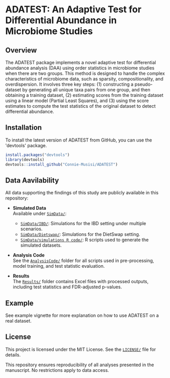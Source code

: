 # ADATEST: An Adaptive Test for Differential Abundance in Microbiome Studies
## Overview
The ADATEST package implements a novel adaptive test for differential abundance analysis (DAA) using order statistics in microbiome studies when there are two groups. This method is designed to handle the complex characteristics of microbiome data, such as sparsity, compositionality, and overdispersion. It involves three key steps: (1) constructing a pseudo-dataset by generating all unique taxa pairs from one group, and then obtaining a training dataset, (2) estimating scores from the training dataset using a linear model (Partial Least Squares), and (3) using the score estimates to compute the test statistics of the original dataset to detect differential abundance.

## Installation
To install the latest version of ADATEST from GitHub, you can use the 'devtools' package.
```r
install.packages("devtools")
library(devtools)
devtools::install_github("Connie-Musisi/ADATEST")
```

## Data Aavilability
All data supporting the findings of this study are publicly available in this repository:

- **Simulated Data**  
  Available under [`SimData/`](./SimData):
  - [`SimData/IBD/`](./SimData/IBD): Simulations for the IBD setting under multiple scenarios.
  - [`SimData/Dietswap/`](./SimData/Dietswap): Simulations for the DietSwap setting.
  - [`SimData/simulations R code/`](./SimData/simulations%20R%20code): R scripts used to generate the simulated datasets.

- **Analysis Code**  
  See the [`AnalysisCode/`](./AnalysisCode) folder for all scripts used in pre-processing, model training, and test statistic evaluation.

- **Results**  
  The [`Results/`](./Results) folder contains Excel files with processed outputs, including test statistics and FDR-adjusted p-values.

## Example
See example vignette for more explanation on how to use ADATEST on a real dataset.

## License
This project is licensed under the MIT License. See the [`LICENSE/`](ADATEST/LICENSE) file for details.



This repository ensures reproducibility of all analyses presented in the manuscript. No restrictions apply to data access.

